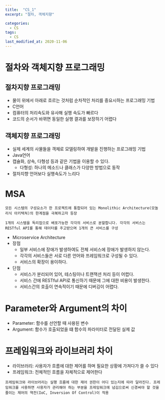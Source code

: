 ```yaml
---
title:  "CS_1"
excerpt: "절차, 객체지향"

categories:
  - CS
tags:
  - CS
last_modified_at: 2020-11-06
---
```


# 절차와 객체지향 프로그래밍

## 절차지향 프로그래밍 

* 물이 위에서 아래로 흐르는 것처럼 순차적인 처리를 중요시하는 프로그래밍 기법
* C언어
* 컴퓨터의 처리속도와 유사해 실행 속도가 빠르다
* 코드의 순서가 바뀌면 동일한 실행 결과를 보장하기 어렵다

## 객체지향 프로그래밍

* 실제 세계의 사물들을 객체로 모델링하여 개발을 진행하는 프로그래밍 기법
* Java언어
* 캡슐화, 상속, 다형성 등과 같은 기법을 이용할 수 있다.
  * 다형성: 하나의 메소드나 클래스가 다양한 방법으로 동작
* 절차지향 언어보다 실행속도가 느리다

# MSA

```
모든 시스템의 구성요소가 한 프로젝트에 통합되어 있는 Monolithic Architecture(모놀리식 아키텍쳐)의 한계점을 극복하고자 등장

1개의 시스템을 독리접으로 배포가능한 각각의 서비스로 분할합니다. 각각의 서비스는 RESTful API를 통해 데이터를 주고받으며 1개의 큰 서비스를 구성
```

* Microservice Architecture
* 장점
  * 일부 서비스에 장애가 발생하여도 전체 서비스에 장애가 발생하지 않는다.
  * 각각의 서비스들은 서로 다른 언어와 프레임워크로 구성될 수 있다.
  * 서비스의 확장이 용이하다.
* 단점
  * 서비스가 분리되어 있어, 테스팅이나 트랜잭션 처리 등이 어렵다.
  * 서비스 간에 RESTful API로 통신하기 때문에 그에 대한 비용이 발생한다.
  * 서비스간의 호출이 연속적이기 때문에 디버깅이 어렵다.
 
 
 # Parameter와 Argument의 차이
 
 
 * Parameter: 함수를 선언할 때 사용된 변수
 * Argument: 함수가 호출되었을 떄 함수의 파라미터로 전달된 실제 값
 
 
 # 프레임워크와 라이브러리 차이
 
 
 * 라이브러리: 사용자가 흐름에 대한 제어를 하며 필요한 상황에 가져다가 쓸 수 있다
 * 프레임워크: 전체적인 흐름을 자체적으로 제어한다
 
 ```
 프레임워크와 라이브러리는 실행 흐름에 대한 제어 권한이 어디 있는지에 따라 달라진다. 프레임워크를 사용하면 사용자가 관리해야 하는 부분을 프레임워크에 넘김으로써 신경써야 할 것을 줄이는 제어의 역전(IoC, Inversion Of Control)이 적용
 ```
 
 
